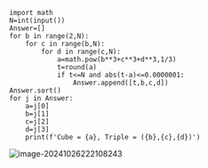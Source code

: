 ```
import math
N=int(input())
Answer=[]
for b in range(2,N):
    for c in range(b,N):
        for d in range(c,N):
            a=math.pow(b**3+c**3+d**3,1/3)
            t=round(a)
            if t<=N and abs(t-a)<=0.0000001:
                Answer.append([t,b,c,d])
Answer.sort()
for j in Answer:
    a=j[0]
    b=j[1]
    c=j[2]
    d=j[3]
    print(f'Cube = {a}, Triple = ({b},{c},{d})')
```

![image-20241026222108243](C:\Users\huawei\AppData\Roaming\Typora\typora-user-images\image-20241026222108243.png)